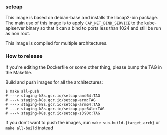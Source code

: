 ### setcap

This image is based on debian-base and installs the libcap2-bin package. The
main use of this image is to apply `CAP_NET_BIND_SERVICE` to the kube-apiserver
binary so that it can a bind to ports less than 1024 and still be run as non
root.

This image is compiled for multiple architectures.

### How to release

If you're editing the Dockerfile or some other thing, please bump the TAG in the Makefile.

Build and push images for all the architectures:

```console
$ make all-push
# ---> staging-k8s.gcr.io/setcap-amd64:TAG
# ---> staging-k8s.gcr.io/setcap-arm:TAG
# ---> staging-k8s.gcr.io/setcap-arm64:TAG
# ---> staging-k8s.gcr.io/setcap-ppc64le:TAG
# ---> staging-k8s.gcr.io/setcap-s390x:TAG
```

If you don't want to push the images, run `make sub-build-{target_arch}` or `make all-build` instead
